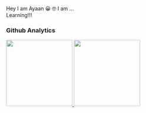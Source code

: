 Hey I am Ayaan 😀 🤓
I am ...
<br>
Learning!!!


### Github Analytics
<p align="left">
  <a href="https://github.com/greenlandlab">
    <img height="180em" src="https://github-readme-stats-eight-theta.vercel.app/api?username=greenlandlab&show_icons=true&theme=algolia&include_all_commits=true&count_private=true"/>
    <img height="180em" src="https://github-readme-stats-eight-theta.vercel.app/api/top-langs/?username=greenlandlab&layout=compact&langs_count=20&theme=algolia&include_all_commits=true&count_private=true"/>
  </a>
</p>

